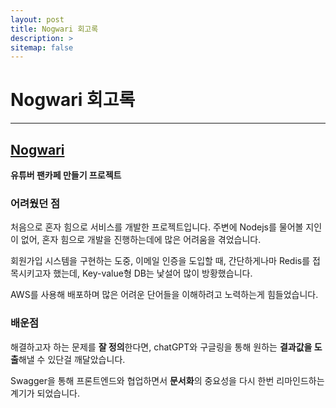 ```yaml
---
layout: post
title: Nogwari 회고록
description: >
sitemap: false
---
```


# Nogwari 회고록

---

## [Nogwari](http://ec2-15-164-55-240.ap-northeast-2.compute.amazonaws.com/api-docs/)

**유튜버 팬카페 만들기 프로젝트**

### 어려웠던 점

처음으로 혼자 힘으로 서비스를 개발한 프로젝트입니다. 주변에 Nodejs를 물어볼 지인이 없어, 혼자 힘으로 개발을 진행하는데에 많은 어려움을 겪었습니다.

회원가입 시스템을 구현하는 도중, 이메일 인증을 도입할 때, 간단하게나마 Redis를 접목시키고자 했는데, Key-value형 DB는 낯설어 많이 방황했습니다.

AWS를 사용해 배포하며 많은 어려운 단어들을 이해하려고 노력하는게 힘들었습니다.

### 배운점

해결하고자 하는 문제를 **잘 정의**한다면, chatGPT와 구글링을 통해 원하는 **결과값을 도출**해낼 수 있단걸 깨달았습니다.

Swagger을 통해 프론트엔드와 협업하면서 **문서화**의 중요성을 다시 한번 리마인드하는 계기가 되었습니다.
